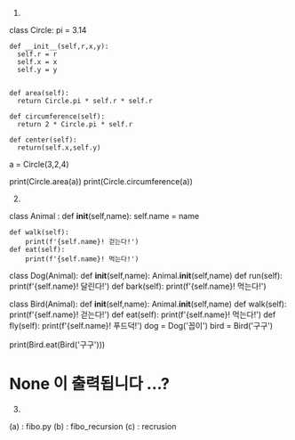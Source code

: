 1. 
class Circle:
    pi = 3.14

    def __init__(self,r,x,y):
      self.r = r
      self.x = x
      self.y = y

    
    def area(self):
      return Circle.pi * self.r * self.r
    
    def circumference(self):
      return 2 * Circle.pi * self.r
    
    def center(self):
      return(self.x,self.y)

a = Circle(3,2,4)

print(Circle.area(a))
print(Circle.circumference(a))


2. 
class Animal :
    def __init__(self,name):
        self.name = name

    def walk(self):
        print(f'{self.name}! 걷는다!')
    def eat(self):
        print(f'{self.name}! 먹는다!')



class Dog(Animal):
    def __init__(self,name):
        Animal.__init__(self,name)
    def run(self):
        print(f'{self.name}! 달린다!')
    def bark(self):
        print(f'{self.name}! 먹는다!')

class Bird(Animal):
    def __init__(self,name):
        Animal.__init__(self,name)
    def walk(self):
        print(f'{self.name}! 걷는다!')
    def eat(self):
        print(f'{self.name}! 먹는다!')
    def fly(self):
        print(f'{self.name}! 푸드덕!')
dog = Dog('꼽이')
bird = Bird('구구')

print(Bird.eat(Bird('구구')))

# None 이 출력됩니다 ...?

3. 
(a) : fibo.py
(b) : fibo_recursion
(c) : recrusion 